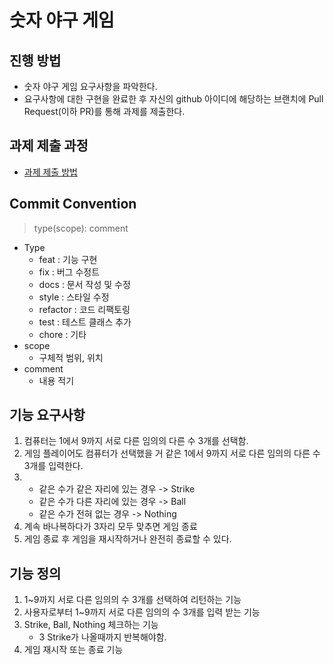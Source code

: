 # 숫자 야구 게임
## 진행 방법
* 숫자 야구 게임 요구사항을 파악한다.
* 요구사항에 대한 구현을 완료한 후 자신의 github 아이디에 해당하는 브랜치에 Pull Request(이하 PR)를 통해 과제를 제출한다.

## 과제 제출 과정
* [과제 제출 방법](https://github.com/next-step/nextstep-docs/tree/master/precourse)

## Commit Convention
> type(scope): comment 
- Type
    - feat : 기능 구현
    - fix : 버그 수정트
    - docs : 문서 작성 및 수정
    - style : 스타일 수정
    - refactor : 코드 리팩토링
    - test : 테스트 클래스 추가
    - chore : 기타
- scope 
    - 구체적 범위, 위치
- comment
    - 내용 적기

## 기능 요구사항
1. 컴퓨터는 1에서 9까지 서로 다른 임의의 다른 수 3개를 선택함.
2. 게임 플레이어도 컴퓨터가 선택했을 거 같은 1에서 9까지 서로 다른 임의의 다른 수 3개를 입력한다.
3. 
   - 같은 수가 같은 자리에 있는 경우 -> Strike
   - 같은 수가 다른 자리에 있는 경우 ->  Ball
   - 같은 수가 전혀 없는 경우 -> Nothing  
4. 계속 바나복하다가 3자리 모두 맞추면 게임 종료
5. 게임 종료 후 게임을 재시작하거나 완전히 종료할 수 있다.

## 기능 정의
1. 1~9까지 서로 다른 임의의 수 3개를 선택하여 리턴하는 기능
2. 사용자로부터 1~9까지 서로 다른 임의의 수 3개를 입력 받는 기능
3. Strike, Ball, Nothing 체크하는 기능 
    - 3 Strike가 나올때까지 반복해야함.
4. 게임 재시작 또는 종료 기능